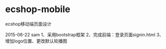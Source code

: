 # ecshop-mobile
ecshop移动端页面设计

2015-06-22 sam
1、采用bootstrap框架
2、完成前端：登录页面signin.html
3、增加logo位置、更改默认轮播图

